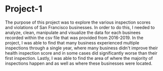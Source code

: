
# Project-1

The purpose of this project was to explore the various inspection scores and violations of San Francisco businesses. In order to do this, I needed to analyze, clean, manipulate and visualize the data for each businees recorded within the csv file that was provided from 2016-2019. In the project, I was able to find that many business experienced multiple inspections through a single year, where many business didn't improve their health inspection score and in some cases did significantly worse than their first inspection. Lastly, I was able to find the area of where the majority of inspections happen and as well as where these businesses were located.

